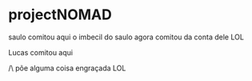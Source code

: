 projectNOMAD
============
saulo comitou aqui
o imbecil do saulo agora comitou da conta dele LOL

Lucas comitou aqui

/\ põe alguma coisa engraçada LOL
